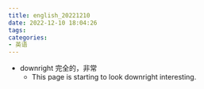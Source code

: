 ```yaml
---
title: english_20221210
date: 2022-12-10 18:04:26
tags:
categories:
- 英语
---
```


- downright 完全的，非常
    - This page is starting to look downright interesting.
